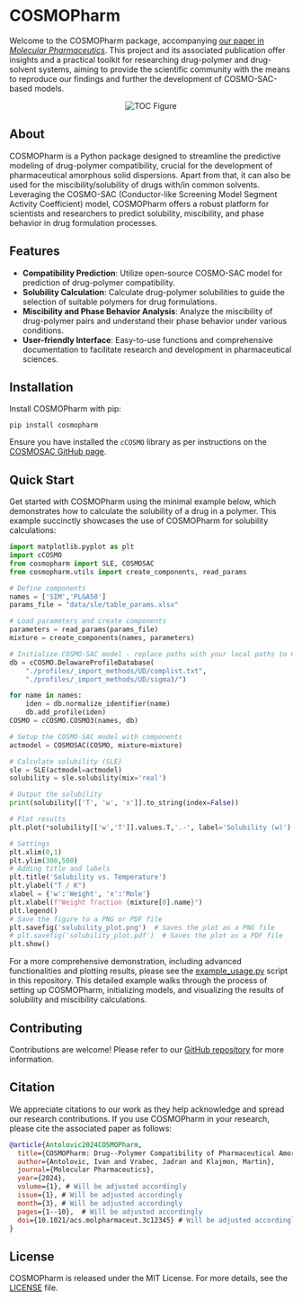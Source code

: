 # COSMOPharm

Welcome to the COSMOPharm package, accompanying [our paper in *Molecular Pharmaceutics*](https://doi.org/10.1021/acs.molpharmaceut.4c00342). This project and its associated publication offer insights and a practical toolkit for researching drug-polymer and drug-solvent systems, aiming to provide the scientific community with the means to reproduce our findings and further the development of COSMO-SAC-based models.

<p align="center">
  <!-- <img src="https://github.com/usnistgov/COSMOSAC/raw/master/JCTC2020.PNG" alt="TOC Figure" width="500"> -->
  <img src="https://github.com/usnistgov/COSMOSAC/raw/master/JCTC2020.PNG" alt="TOC Figure">
</p>

## About 

COSMOPharm is a Python package designed to streamline the predictive modeling of drug-polymer compatibility, crucial for the development of pharmaceutical amorphous solid dispersions. Apart from that, it can also be used for the miscibility/solubility of drugs with/in common solvents. Leveraging the COSMO-SAC (Conductor-like Screening Model Segment Activity Coefficient) model, COSMOPharm offers a robust platform for scientists and researchers to predict solubility, miscibility, and phase behavior in drug formulation processes.

## Features

- **Compatibility Prediction**: Utilize open-source COSMO-SAC model for prediction of drug-polymer compatibility.
- **Solubility Calculation**: Calculate drug-polymer solubilities to guide the selection of suitable polymers for drug formulations.
- **Miscibility and Phase Behavior Analysis**: Analyze the miscibility of drug-polymer pairs and understand their phase behavior under various conditions.
- **User-friendly Interface**: Easy-to-use functions and comprehensive documentation to facilitate research and development in pharmaceutical sciences.

## Installation

Install COSMOPharm with pip:

`pip install cosmopharm`

Ensure you have installed the `cCOSMO` library as per instructions on the [COSMOSAC GitHub page](https://github.com/usnistgov/COSMOSAC).

## Quick Start

Get started with COSMOPharm using the minimal example below, which demonstrates how to calculate the solubility of a drug in a polymer. This example succinctly showcases the use of COSMOPharm for solubility calculations:


```python
import matplotlib.pyplot as plt
import cCOSMO
from cosmopharm import SLE, COSMOSAC
from cosmopharm.utils import create_components, read_params

# Define components
names = ['SIM','PLGA50']
params_file = "data/sle/table_params.xlsx"

# Load parameters and create components
parameters = read_params(params_file)
mixture = create_components(names, parameters)

# Initialize COSMO-SAC model - replace paths with your local paths to COSMO profiles
db = cCOSMO.DelawareProfileDatabase(
    "./profiles/_import_methods/UD/complist.txt",
    "./profiles/_import_methods/UD/sigma3/")

for name in names:
    iden = db.normalize_identifier(name)
    db.add_profile(iden)
COSMO = cCOSMO.COSMO3(names, db)

# Setup the COSMO-SAC model with components
actmodel = COSMOSAC(COSMO, mixture=mixture)

# Calculate solubility (SLE)
sle = SLE(actmodel=actmodel)
solubility = sle.solubility(mix='real')

# Output the solubility
print(solubility[['T', 'w', 'x']].to_string(index=False))

# Plot results
plt.plot(*solubility[['w','T']].values.T,'.-', label='Solubility (w)')

# Settings
plt.xlim(0,1)
plt.ylim(300,500)
# Adding title and labels
plt.title('Solubility vs. Temperature')
plt.ylabel("T / K")
xlabel = {'w':'Weight', 'x':'Mole'}
plt.xlabel(f"Weight fraction {mixture[0].name}")
plt.legend()
# Save the figure to a PNG or PDF file
plt.savefig('solubility_plot.png')  # Saves the plot as a PNG file
# plt.savefig('solubility_plot.pdf')  # Saves the plot as a PDF file
plt.show()
```

For a more comprehensive demonstration, including advanced functionalities and plotting results, please see the [example_usage.py](https://github.com/ivanantolo/cosmopharm/blob/main/example_usage.py) script in this repository. This detailed example walks through the process of setting up COSMOPharm, initializing models, and visualizing the results of solubility and miscibility calculations.

## Contributing

Contributions are welcome! Please refer to our [GitHub repository](https://github.com/ivanantolo/cosmopharm) for more information.

## Citation

We appreciate citations to our work as they help acknowledge and spread our research contributions. If you use COSMOPharm in your research, please cite the associated paper as follows:

```bibtex
@article{Antolovic2024COSMOPharm,
  title={COSMOPharm: Drug--Polymer Compatibility of Pharmaceutical Amorphous Solid Dispersions from COSMO-SAC},
  author={Antolovic, Ivan and Vrabec, Jadran and Klajmon, Martin},
  journal={Molecular Pharmaceutics},
  year={2024},
  volume={1}, # Will be adjusted accordingly
  issue={1}, # Will be adjusted accordingly
  month={3}, # Will be adjusted accordingly
  pages={1--10},  # Will be adjusted accordingly
  doi={10.1021/acs.molpharmaceut.3c12345} # Will be adjusted accordingly
}
```

## License

COSMOPharm is released under the MIT License. For more details, see the [LICENSE](https://github.com/ivanantolo/cosmopharm/LICENSE) file.
